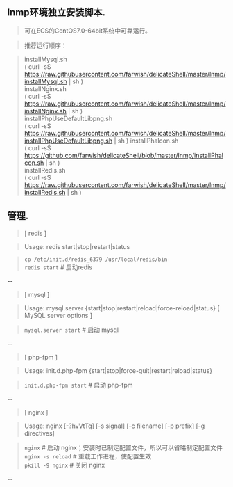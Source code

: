 ## lnmp环境独立安装脚本.

> 可在ECS的CentOS7.0-64bit系统中可靠运行。

> 推荐运行顺序：

>    installMysql.sh  
>       ( curl -sS https://raw.githubusercontent.com/farwish/delicateShell/master/lnmp/installMysql.sh | sh )  
>    installNginx.sh  
>       ( curl -sS https://raw.githubusercontent.com/farwish/delicateShell/master/lnmp/installNginx.sh | sh )  
>    installPhpUseDefaultLibpng.sh  
>       ( curl -sS https://raw.githubusercontent.com/farwish/delicateShell/master/lnmp/installPhpUseDefaultLibpng.sh | sh ) 
>    installPhalcon.sh  
>       ( curl -sS https://github.com/farwish/delicateShell/blob/master/lnmp/installPhalcon.sh | sh )  
>    installRedis.sh  
>       ( curl -sS https://raw.githubusercontent.com/farwish/delicateShell/master/lnmp/installRedis.sh | sh )

## 管理.

> [ redis ]

> Usage: redis start|stop|restart|status

> `cp /etc/init.d/redis_6379 /usr/local/redis/bin`  
> `redis start` # 启动redis

--

> [ mysql ]

> Usage: mysql.server  {start|stop|restart|reload|force-reload|status}  [ MySQL server options ]

> `mysql.server start` # 启动 mysql

--

> [ php-fpm ]

> Usage: init.d.php-fpm {start|stop|force-quit|restart|reload|status}

> `init.d.php-fpm start` # 启动 php-fpm

--

> [ nginx ]

> Usage: nginx [-?hvVtTq] [-s signal] [-c filename] [-p prefix] [-g directives]

> `nginx`  # 启动 nginx；安装时已制定配置文件，所以可以省略制定配置文件  
> `nginx -s reload` # 重载工作进程，使配置生效  
> `pkill -9 nginx` # 关闭 nginx  

--
